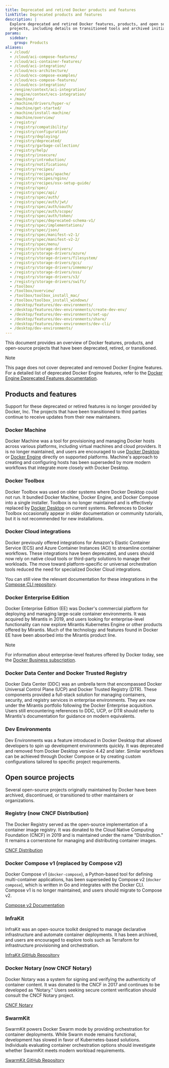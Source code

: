 ```yaml
---
title: Deprecated and retired Docker products and features
linkTitle: Deprecated products and features
description: |
  Explore deprecated and retired Docker features, products, and open source
  projects, including details on transitioned tools and archived initiatives.
params:
  sidebar:
    group: Products
aliases:
  - /cloud/
  - /cloud/aci-compose-features/
  - /cloud/aci-container-features/
  - /cloud/aci-integration/
  - /cloud/ecs-architecture/
  - /cloud/ecs-compose-examples/
  - /cloud/ecs-compose-features/
  - /cloud/ecs-integration/
  - /engine/context/aci-integration/
  - /engine/context/ecs-integration/
  - /machine/
  - /machine/drivers/hyper-v/
  - /machine/get-started/
  - /machine/install-machine/
  - /machine/overview/
  - /registry/
  - /registry/compatibility/
  - /registry/configuration/
  - /registry/deploying/
  - /registry/deprecated/
  - /registry/garbage-collection/
  - /registry/help/
  - /registry/insecure/
  - /registry/introduction/
  - /registry/notifications/
  - /registry/recipes/
  - /registry/recipes/apache/
  - /registry/recipes/nginx/
  - /registry/recipes/osx-setup-guide/
  - /registry/spec/
  - /registry/spec/api/
  - /registry/spec/auth/
  - /registry/spec/auth/jwt/
  - /registry/spec/auth/oauth/
  - /registry/spec/auth/scope/
  - /registry/spec/auth/token/
  - /registry/spec/deprecated-schema-v1/
  - /registry/spec/implementations/
  - /registry/spec/json/
  - /registry/spec/manifest-v2-1/
  - /registry/spec/manifest-v2-2/
  - /registry/spec/menu/
  - /registry/storage-drivers/
  - /registry/storage-drivers/azure/
  - /registry/storage-drivers/filesystem/
  - /registry/storage-drivers/gcs/
  - /registry/storage-drivers/inmemory/
  - /registry/storage-drivers/oss/
  - /registry/storage-drivers/s3/
  - /registry/storage-drivers/swift/
  - /toolbox/
  - /toolbox/overview/
  - /toolbox/toolbox_install_mac/
  - /toolbox/toolbox_install_windows/
  - /desktop/features/dev-environments/
  - /desktop/features/dev-environments/create-dev-env/
  - /desktop/features/dev-environments/set-up/
  - /desktop/features/dev-environments/share/
  - /desktop/features/dev-environments/dev-cli/
  - /desktop/dev-environments/
---
```


This document provides an overview of Docker features, products, and
open-source projects that have been deprecated, retired, or transitioned.

> [!NOTE]
>
> This page does not cover deprecated and removed Docker Engine features.
> For a detailed list of deprecated Docker Engine features, refer to the
> [Docker Engine Deprecated Features documentation](/manuals/engine/deprecated.md).

## Products and features

Support for these deprecated or retired features is no longer provided by
Docker, Inc. The projects that have been transitioned to third parties continue
to receive updates from their new maintainers.

### Docker Machine

Docker Machine was a tool for provisioning and managing Docker hosts across
various platforms, including virtual machines and cloud providers. It is no
longer maintained, and users are encouraged to use [Docker Desktop](/manuals/desktop/_index.md)
or [Docker Engine](/manuals/engine/_index.md) directly on supported platforms.
Machine's approach to creating and configuring hosts has been superseded by
more modern workflows that integrate more closely with Docker Desktop.

### Docker Toolbox

Docker Toolbox was used on older systems where Docker Desktop could not run. It
bundled Docker Machine, Docker Engine, and Docker Compose into a single
installer. Toolbox is no longer maintained and is effectively replaced by
[Docker Desktop](/manuals/desktop/_index.md) on current systems. References to
Docker Toolbox occasionally appear in older documentation or community
tutorials, but it is not recommended for new installations.

### Docker Cloud integrations

Docker previously offered integrations for Amazon's Elastic Container Service
(ECS) and Azure Container Instances (ACI) to streamline container workflows.
These integrations have been deprecated, and users should now rely on native
cloud tools or third-party solutions to manage their workloads. The move toward
platform-specific or universal orchestration tools reduced the need for
specialized Docker Cloud integrations.

You can still view the relevant documentation for these integrations in the
[Compose CLI repository](https://github.com/docker-archive/compose-cli/tree/main/docs).

### Docker Enterprise Edition

Docker Enterprise Edition (EE) was Docker's commercial platform for deploying
and managing large-scale container environments. It was acquired by Mirantis in
2019, and users looking for enterprise-level functionality can now explore
Mirantis Kubernetes Engine or other products offered by Mirantis. Much of the
technology and features found in Docker EE have been absorbed into the Mirantis
product line.

> [!NOTE]  
> For information about enterprise-level features offered by Docker today,
> see the [Docker Business subscription](/manuals/subscription/details.md#docker-business).

### Docker Data Center and Docker Trusted Registry

Docker Data Center (DDC) was an umbrella term that encompassed Docker Universal
Control Plane (UCP) and Docker Trusted Registry (DTR). These components
provided a full-stack solution for managing containers, security, and registry
services in enterprise environments. They are now under the Mirantis portfolio
following the Docker Enterprise acquisition. Users still encountering
references to DDC, UCP, or DTR should refer to Mirantis's documentation for
guidance on modern equivalents.

### Dev Environments

Dev Environments was a feature introduced in Docker Desktop that allowed
developers to spin up development environments quickly. It was deprecated and removed from Docker Desktop version 4.42 and later. Similar workflows can be achieved through
Docker Compose or by creating custom configurations tailored to specific
project requirements.

## Open source projects

Several open-source projects originally maintained by Docker have been
archived, discontinued, or transitioned to other maintainers or organizations.

### Registry (now CNCF Distribution)

The Docker Registry served as the open-source implementation of a container
image registry. It was donated to the Cloud Native Computing Foundation (CNCF)
in 2019 and is maintained under the name "Distribution." It remains a
cornerstone for managing and distributing container images.

[CNCF Distribution](https://github.com/distribution/distribution)

### Docker Compose v1 (replaced by Compose v2)

Docker Compose v1 (`docker-compose`), a Python-based tool for defining
multi-container applications, has been superseded by Compose v2 (`docker
compose`), which is written in Go and integrates with the Docker CLI. Compose
v1 is no longer maintained, and users should migrate to Compose v2.

[Compose v2 Documentation](/manuals/compose/_index.md)

### InfraKit

InfraKit was an open-source toolkit designed to manage declarative
infrastructure and automate container deployments. It has been archived, and
users are encouraged to explore tools such as Terraform for infrastructure
provisioning and orchestration.

[InfraKit GitHub Repository](https://github.com/docker/infrakit)

### Docker Notary (now CNCF Notary)

Docker Notary was a system for signing and verifying the authenticity of
container content. It was donated to the CNCF in 2017 and continues to be
developed as "Notary." Users seeking secure content verification should consult
the CNCF Notary project.

[CNCF Notary](https://github.com/notaryproject/notary)

### SwarmKit

SwarmKit powers Docker Swarm mode by providing orchestration for container
deployments. While Swarm mode remains functional, development has slowed in
favor of Kubernetes-based solutions. Individuals evaluating container
orchestration options should investigate whether SwarmKit meets modern workload
requirements.

[SwarmKit GitHub Repository](https://github.com/docker/swarmkit)
